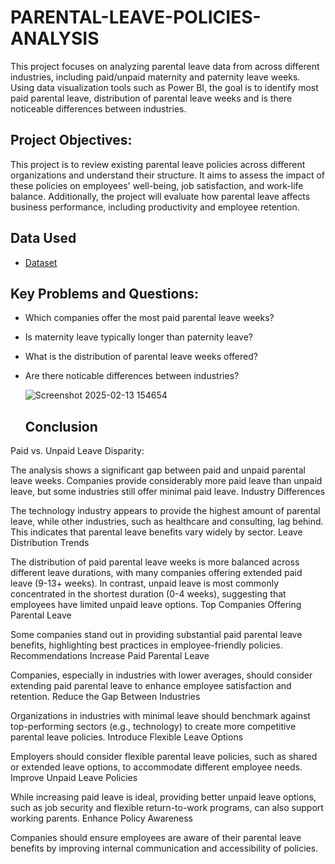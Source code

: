 # PARENTAL-LEAVE-POLICIES-ANALYSIS
This project focuses on analyzing parental leave data from across different industries, including paid/unpaid maternity and paternity leave weeks. Using data visualization tools such as Power BI, the goal is to identify most paid parental leave, distribution of parental leave weeks and is there noticeable differences between industries.

## Project Objectives:
This project is to review existing parental leave policies across different organizations and understand their structure. It aims to assess the impact of these policies on employees' well-being, job satisfaction, and work-life balance. Additionally, the project will evaluate how parental leave affects business performance, including productivity and employee retention.

## Data Used
- <a href="https://mavenanalytics.io/data-playground?order=date_added%2Cdesc&search=parental">Dataset</a>


## Key Problems and Questions:

- Which companies offer the most paid parental leave weeks?
  
- Is maternity leave typically longer than paternity leave?
		
- What is the distribution of parental leave weeks offered?
	
- Are there noticable differences between industries?


  ![Screenshot 2025-02-13 154654](https://github.com/user-attachments/assets/ba1a3e11-edac-45c0-aeac-32f7f86788c5)


  ## Conclusion
  
Paid vs. Unpaid Leave Disparity:

The analysis shows a significant gap between paid and unpaid parental leave weeks. Companies provide considerably more paid leave than unpaid leave, but some industries still offer minimal paid leave.
Industry Differences

The technology industry appears to provide the highest amount of parental leave, while other industries, such as healthcare and consulting, lag behind. This indicates that parental leave benefits vary widely by sector.
Leave Distribution Trends

The distribution of paid parental leave weeks is more balanced across different leave durations, with many companies offering extended paid leave (9-13+ weeks).
In contrast, unpaid leave is most commonly concentrated in the shortest duration (0-4 weeks), suggesting that employees have limited unpaid leave options.
Top Companies Offering Parental Leave



Some companies stand out in providing substantial paid parental leave benefits, highlighting best practices in employee-friendly policies.
Recommendations
Increase Paid Parental Leave

Companies, especially in industries with lower averages, should consider extending paid parental leave to enhance employee satisfaction and retention.
Reduce the Gap Between Industries

Organizations in industries with minimal leave should benchmark against top-performing sectors (e.g., technology) to create more competitive parental leave policies.
Introduce Flexible Leave Options

Employers should consider flexible parental leave policies, such as shared or extended leave options, to accommodate different employee needs.
Improve Unpaid Leave Policies

While increasing paid leave is ideal, providing better unpaid leave options, such as job security and flexible return-to-work programs, can also support working parents.
Enhance Policy Awareness

Companies should ensure employees are aware of their parental leave benefits by improving internal communication and accessibility of policies.




